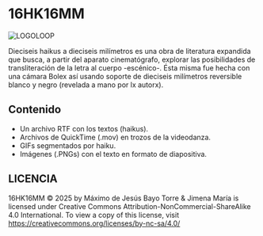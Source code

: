 # 16HK16MM
![LOGOLOOP](https://github.com/user-attachments/assets/6ebaa4e5-a9b3-42e3-98b8-f0d38cc4d6d6)

Dieciseis haikus a dieciseis milímetros es una obra de literatura expandida que busca, a partir del aparato cinematógrafo, explorar las posibilidades de transliteración de la letra al cuerpo -escénico-.
Ésta misma fue hecha con una cámara Bolex así usando soporte de dieciseis milímetros reversible blanco y negro (revelada a mano por lx autorx).
## Contenido
- Un archivo RTF con los textos (haikus).
- Archivos de QuickTime (.mov) en trozos de la videodanza.
- GIFs segmentados por haiku.
- Imágenes (.PNGs) con el texto en formato de diapositiva. 
## LICENCIA
16HK16MM © 2025 by Máximo de Jesús Bayo Torre & Jimena María is licensed under Creative Commons Attribution-NonCommercial-ShareAlike 4.0 International. To view a copy of this license, visit https://creativecommons.org/licenses/by-nc-sa/4.0/
